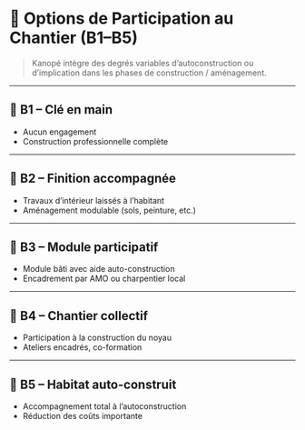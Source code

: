 # 🔨 Options de Participation au Chantier (B1–B5)

> Kanopé intègre des degrés variables d’autoconstruction ou d’implication dans les phases de construction / aménagement.

---

## 🔸 B1 – Clé en main

- Aucun engagement
- Construction professionnelle complète

---

## 🔸 B2 – Finition accompagnée

- Travaux d’intérieur laissés à l’habitant
- Aménagement modulable (sols, peinture, etc.)

---

## 🔸 B3 – Module participatif

- Module bâti avec aide auto-construction
- Encadrement par AMO ou charpentier local

---

## 🔸 B4 – Chantier collectif

- Participation à la construction du noyau
- Ateliers encadrés, co-formation

---

## 🔸 B5 – Habitat auto-construit

- Accompagnement total à l’autoconstruction
- Réduction des coûts importante
